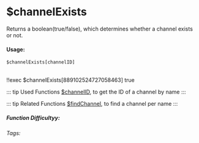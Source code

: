 # $channelExists
Returns a boolean(true/false), which determines whether a channel exists or not.

#### Usage: 
`$channelExists[channelID]`


<br/>
<discord-messages>
	<discord-message :bot="false" role-color="#ffcc9a" author="Member">
		!!exec $channelExists[889102524727058463]
	</discord-message>
	<discord-message :bot="true" role-color="#0099ff" author="Custom Command" avatar="https://media.discordapp.net/avatars/725721249652670555/781224f90c3b841ba5b40678e032f74a.webp">
		true
	</discord-message>
</discord-messages>


::: tip Used Functions
[$channelID](../Channel/channelID.md), to get the ID of a channel by name
:::

::: tip Related Functions
[$findChannel](../Channel/findChannel.md), to find a channel per name
:::

##### Function Difficultyy: <Badge type="tip" text="Easy" vertical="middle" /> 
###### Tags: <Badge type="tip" text="Channel" vertical="middle" /> <Badge type="tip" text="exists" vertical="middle" /> <Badge type="tip" text="check" vertical="middle" /> <Badge type="tip" text="is real" vertical="middle" /> <Badge type="tip" text="server channel" vertical="middle" /> 